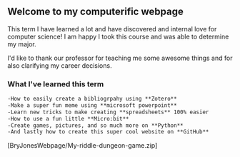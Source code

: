 ## Welcome to my computerific webpage

This term I have learned a lot and have discovered and internal love for computer science! I am happy I took this course and was able to determine my major.

I'd like to thank our professor for teaching me some awesome things and for also clarifying my career decisions.

### What I've learned this term

```markdown
-How to easily create a bibliogrpahy using **Zotero**
-Make a super fun meme using **microsoft powerpoint**
-Learn new tricks to make creating **spreadsheets** 100% easier
-How to use a fun little **Micro:bit**
-Create games, pictures, and so much more on **Python**
-And lastly how to create this super cool website on **GitHub**
```

 [BryJonesWebpage/My-riddle-dungeon-game.zip]
